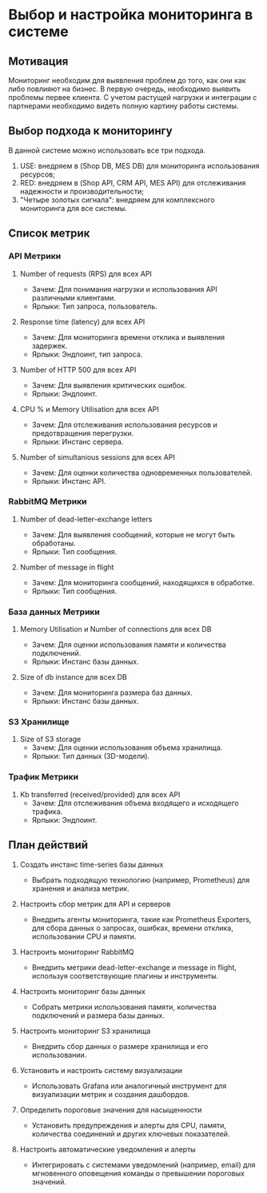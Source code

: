 # Выбор и настройка мониторинга в системе

## Мотивация

Мониторинг необходим для выявления проблем до того, как они как либо повлияют на бизнес. В первую очередь, необходимо выявить проблемы первее клиента. С учетом растущей нагрузки и интеграции с партнерами необходимо видеть полную картину работы системы.

## Выбор подхода к мониторингу

В данной системе можно использовать все три подхода.

1. USE: внедряем в (Shop DB, MES DB) для мониторинга использования ресурсов;
2. RED: внедряем в (Shop API, CRM API, MES API) для отслеживания надежности и производительности;
3. "Четыре золотых сигнала": внедряем для комплексного мониторинга для все системы.

## Список метрик

### API Метрики

1. Number of requests (RPS) для всех API
   - Зачем: Для понимания нагрузки и использования API различными клиентами.
   - Ярлыки: Тип запроса, пользователь.

2. Response time (latency) для всех API
   - Зачем: Для мониторинга времени отклика и выявления задержек.
   - Ярлыки: Эндпоинт, тип запроса.

3. Number of HTTP 500 для всех API
   - Зачем: Для выявления критических ошибок.
   - Ярлыки: Эндпоинт.

4. CPU % и Memory Utilisation для всех API
   - Зачем: Для отслеживания использования ресурсов и предотвращения перегрузки.
   - Ярлыки: Инстанс сервера.

5. Number of simultanious sessions для всех API
   - Зачем: Для оценки количества одновременных пользователей.
   - Ярлыки: Инстанс API.

### RabbitMQ Метрики

1. Number of dead-letter-exchange letters
   - Зачем: Для выявления сообщений, которые не могут быть обработаны.
   - Ярлыки: Тип сообщения.

2. Number of message in flight
   - Зачем: Для мониторинга сообщений, находящихся в обработке.
   - Ярлыки: Тип сообщения.

### База данных Метрики

1. Memory Utilisation и Number of connections для всех DB
   - Зачем: Для оценки использования памяти и количества подключений.
   - Ярлыки: Инстанс базы данных.

2. Size of db instance для всех DB
   - Зачем: Для мониторинга размера баз данных.
   - Ярлыки: Инстанс базы данных.

### S3 Хранилище

1. Size of S3 storage
    - Зачем: Для оценки использования объема хранилища.
    - Ярлыки: Тип данных (3D-модели).

### Трафик Метрики

1. Kb transferred (received/provided) для всех API
    - Зачем: Для отслеживания объема входящего и исходящего трафика.
    - Ярлыки: Эндпоинт.

## План действий

1. Создать инстанс time-series базы данных
   - Выбрать подходящую технологию (например, Prometheus) для хранения и анализа метрик.

2. Настроить сбор метрик для API и серверов
   - Внедрить агенты мониторинга, такие как Prometheus Exporters, для сбора данных о запросах, ошибках, времени отклика, использовании CPU и памяти.

3. Настроить мониторинг RabbitMQ
   - Внедрить метрики dead-letter-exchange и message in flight, используя соответствующие плагины и инструменты.

4. Настроить мониторинг базы данных
   - Собрать метрики использования памяти, количества подключений и размера базы данных.

5. Настроить мониторинг S3 хранилища
   - Внедрить сбор данных о размере хранилища и его использовании.

6. Установить и настроить систему визуализации
   - Использовать Grafana или аналогичный инструмент для визуализации метрик и создания дашбордов.

7. Определить пороговые значения для насыщенности
   - Установить предупреждения и алерты для CPU, памяти, количества соединений и других ключевых показателей.

8. Настроить автоматические уведомления и алерты
   - Интегрировать с системами уведомлений (например, email) для мгновенного оповещения команды о превышении пороговых значений.